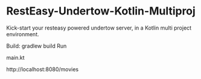 # RestEasy-Undertow-Kotlin-Multiproj
Kick-start your resteasy powered undertow server, in a Kotlin multi project environment. 

Build: gradlew build
Run 

main.kt

http://localhost:8080/movies
